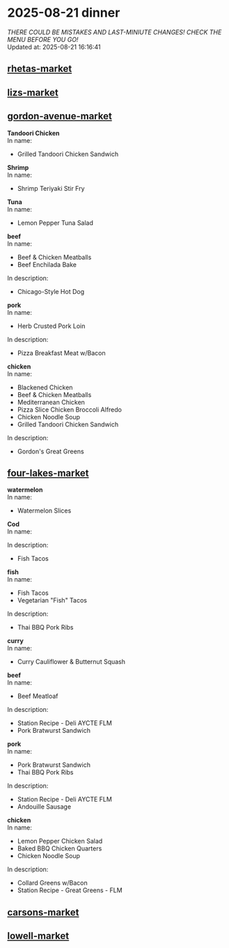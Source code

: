 # 2025-08-21 dinner  
*THERE COULD BE MISTAKES AND LAST-MINIUTE CHANGES! CHECK THE MENU BEFORE YOU GO!*  
Updated at: 2025-08-21 16:16:41  
## [rhetas-market](https://wisc-housingdining.nutrislice.com/menu/rhetas-market/dinner/2025-08-21)  
## [lizs-market](https://wisc-housingdining.nutrislice.com/menu/lizs-market/dinner/2025-08-21)  
## [gordon-avenue-market](https://wisc-housingdining.nutrislice.com/menu/gordon-avenue-market/dinner/2025-08-21)  
**Tandoori Chicken**  
In name:   
 - Grilled Tandoori Chicken Sandwich  
  
**Shrimp**  
In name:   
 - Shrimp Teriyaki Stir Fry  
  
**Tuna**  
In name:   
 - Lemon Pepper Tuna Salad  
  
**beef**  
In name:   
 - Beef & Chicken Meatballs  
 - Beef Enchilada Bake  
  
In description:   
 - Chicago-Style Hot Dog  
  
**pork**  
In name:   
 - Herb Crusted Pork Loin  
  
In description:   
 - Pizza Breakfast Meat w/Bacon  
  
**chicken**  
In name:   
 - Blackened Chicken  
 - Beef & Chicken Meatballs  
 - Mediterranean Chicken  
 - Pizza Slice Chicken Broccoli Alfredo  
 - Chicken Noodle Soup  
 - Grilled Tandoori Chicken Sandwich  
  
In description:   
 - Gordon's Great Greens  
  
## [four-lakes-market](https://wisc-housingdining.nutrislice.com/menu/four-lakes-market/dinner/2025-08-21)  
**watermelon**  
In name:   
 - Watermelon Slices  
  
**Cod**  
In name:   
  
In description:   
 - Fish Tacos  
  
**fish**  
In name:   
 - Fish Tacos  
 - Vegetarian "Fish" Tacos  
  
In description:   
 - Thai BBQ Pork Ribs  
  
**curry**  
In name:   
 - Curry Cauliflower & Butternut Squash  
  
**beef**  
In name:   
 - Beef Meatloaf  
  
In description:   
 - Station Recipe - Deli  AYCTE FLM  
 - Pork Bratwurst Sandwich  
  
**pork**  
In name:   
 - Pork Bratwurst Sandwich  
 - Thai BBQ Pork Ribs  
  
In description:   
 - Station Recipe - Deli  AYCTE FLM  
 - Andouille Sausage  
  
**chicken**  
In name:   
 - Lemon Pepper Chicken Salad  
 - Baked BBQ Chicken Quarters  
 - Chicken Noodle Soup  
  
In description:   
 - Collard Greens w/Bacon  
 - Station Recipe - Great Greens - FLM  
  
## [carsons-market](https://wisc-housingdining.nutrislice.com/menu/carsons-market/dinner/2025-08-21)  
## [lowell-market](https://wisc-housingdining.nutrislice.com/menu/lowell-market/dinner/2025-08-21)  
  
